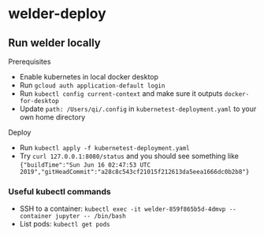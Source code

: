 # welder-deploy

## Run welder locally
Prerequisites
- Enable kubernetes in local docker desktop
- Run `gcloud auth application-default login`
- Run `kubectl config current-context` and make sure it outputs `docker-for-desktop`
- Update `path: /Users/qi/.config` in `kubernetest-deployment.yaml` to your own home directory

Deploy
- Run `kubectl apply -f kubernetest-deployment.yaml`
- Try `curl 127.0.0.1:8080/status` and you should see something like `{"buildTime":"Sun Jun 16 02:47:53 UTC 2019","gitHeadCommit":"a28c8c543cf21015f212613da5eea1666dc0b2b8"}`

### Useful kubectl commands
- SSH to a container: `kubectl exec -it welder-859f865b5d-4dmvp --container jupyter -- /bin/bash`
- List pods: `kubectl get pods`